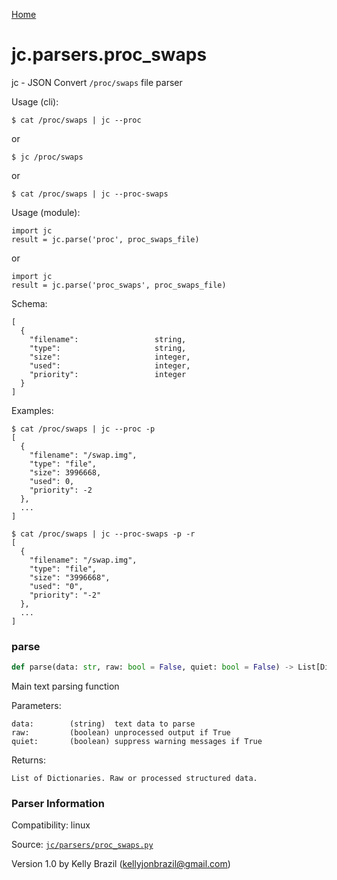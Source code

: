 [Home](https://kellyjonbrazil.github.io/jc/)
<a id="jc.parsers.proc_swaps"></a>

# jc.parsers.proc_swaps

jc - JSON Convert `/proc/swaps` file parser

Usage (cli):

    $ cat /proc/swaps | jc --proc

or

    $ jc /proc/swaps

or

    $ cat /proc/swaps | jc --proc-swaps

Usage (module):

    import jc
    result = jc.parse('proc', proc_swaps_file)

or

    import jc
    result = jc.parse('proc_swaps', proc_swaps_file)

Schema:

    [
      {
        "filename":                 string,
        "type":                     string,
        "size":                     integer,
        "used":                     integer,
        "priority":                 integer
      }
    ]

Examples:

    $ cat /proc/swaps | jc --proc -p
    [
      {
        "filename": "/swap.img",
        "type": "file",
        "size": 3996668,
        "used": 0,
        "priority": -2
      },
      ...
    ]

    $ cat /proc/swaps | jc --proc-swaps -p -r
    [
      {
        "filename": "/swap.img",
        "type": "file",
        "size": "3996668",
        "used": "0",
        "priority": "-2"
      },
      ...
    ]

<a id="jc.parsers.proc_swaps.parse"></a>

### parse

```python
def parse(data: str, raw: bool = False, quiet: bool = False) -> List[Dict]
```

Main text parsing function

Parameters:

    data:        (string)  text data to parse
    raw:         (boolean) unprocessed output if True
    quiet:       (boolean) suppress warning messages if True

Returns:

    List of Dictionaries. Raw or processed structured data.

### Parser Information
Compatibility:  linux

Source: [`jc/parsers/proc_swaps.py`](https://github.com/kellyjonbrazil/jc/blob/master/jc/parsers/proc_swaps.py)

Version 1.0 by Kelly Brazil (kellyjonbrazil@gmail.com)
